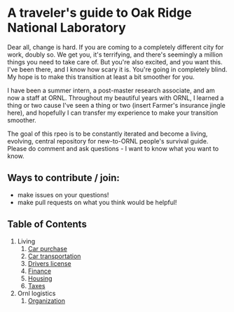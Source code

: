 # A traveler's guide to Oak Ridge National Laboratory


Dear all, change is hard. If you are coming to a completely different city for work, doubly so. We get you, it&#39;s terrifying, and there&#39;s seemingly a million things you need to take care of. But you&#39;re also excited, and you want this. I&#39;ve been there, and I know how scary it is. You&#39;re going in completely blind. My hope is to make this transition at least a bit smoother for you.

I have been a summer intern, a post-master research associate, and am now a staff at ORNL. Throughout my beautiful years with ORNL, I learned a thing or two cause I&#39;ve seen a thing or two (insert Farmer&#39;s insurance jingle here), and hopefully I can transfer my experience to make your transition smoother.

The goal of this rpeo is to be constantly iterated and become a living, evolving, central repository for new-to-ORNL people&#39;s survival guide. Please do comment and ask questions - I want to know what you want to know.

## Ways to contribute / join:
- make issues on your questions!
- make pull requests on what you think would be helpful!

## Table of Contents
1. Living
	1. [Car purchase](https://github.com/jbae11/travellers_guide_to_ornl/blob/master/living/car_purchase.md)
	2. [Car transportation](https://github.com/jbae11/travellers_guide_to_ornl/blob/master/living/car_transportation.md)
	3. [Drivers license](https://github.com/jbae11/travellers_guide_to_ornl/blob/master/living/drivers_license.md)
	4. [Finance](https://github.com/jbae11/travellers_guide_to_ornl/blob/master/living/finance.md)
	5. [Housing](https://github.com/jbae11/travellers_guide_to_ornl/blob/master/living/housing.md)
	6. [Taxes](https://github.com/jbae11/travellers_guide_to_ornl/blob/master/living/taxes.md)
2. Ornl logistics
	1. [Organization](https://github.com/jbae11/travellers_guide_to_ornl/blob/master/ornl_logistics/organization.md)

